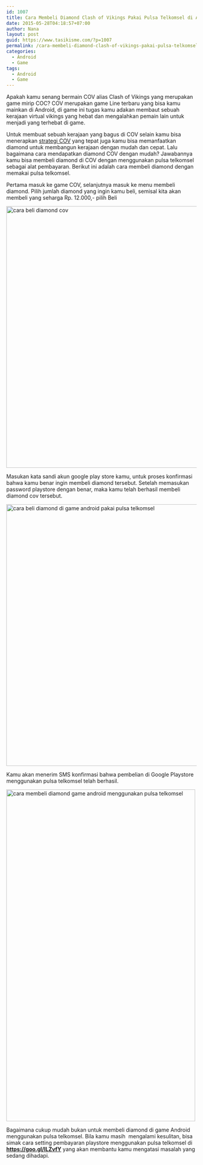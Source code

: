 ```yaml
---
id: 1007
title: Cara Membeli Diamond Clash of Vikings Pakai Pulsa Telkomsel di Android
date: 2015-05-28T04:18:57+07:00
author: Nana
layout: post
guid: https://www.tasikisme.com/?p=1007
permalink: /cara-membeli-diamond-clash-of-vikings-pakai-pulsa-telkomsel-di-android/
categories:
  - Android
  - Game
tags:
  - Android
  - Game
---
```

Apakah kamu senang bermain COV alias Clash of Vikings yang merupakan game mirip COC? COV merupakan game Line terbaru yang bisa kamu mainkan di Android, di game ini tugas kamu adakan membaut sebuah kerajaan virtual vikings yang hebat dan mengalahkan pemain lain untuk menjadi yang terhebat di game.

Untuk membuat sebuah kerajaan yang bagus di COV selain kamu bisa menerapkan [strategi COV](https://www.tasikisme.com/strategi-clash-of-vikings-cov-cara-mendapatkan-diamond-gold-dan-meat-dengan-cepat) yang tepat juga kamu bisa memanfaatkan diamond untuk membangun kerajaan dengan mudah dan cepat. Lalu bagaimana cara mendapatkan diamond COV dengan mudah? Jawabannya kamu bisa membeli diamond di COV dengan menggunakan pulsa telkomsel sebagai alat pembayaran. Berikut ini adalah cara membeli diamond dengan memakai pulsa telkomsel.

Pertama masuk ke game COV, selanjutnya masuk ke menu membeli diamond. Pilih jumlah diamond yang ingin kamu beli, semisal kita akan membeli yang seharga Rp. 12.000,- pilih Beli

<img loading="lazy"  src="https://2.bp.blogspot.com/-8kQ_I6FLdfs/VWaVN5FqdvI/AAAAAAAAFho/64-JR-87Pu0/s1600/cara-beli-diamond-cov-android-1.jpg" alt="cara beli diamond cov" width="600" height="690" /> 

Masukan kata sandi akun google play store kamu, untuk proses konfirmasi bahwa kamu benar ingin membeli diamond tersebut. Setelah memasukan password playstore dengan benar, maka kamu telah berhasil membeli diamond cov tersebut.

<img loading="lazy"  src="https://1.bp.blogspot.com/-FExG4sVa_GE/VWaVM2VxitI/AAAAAAAAFhc/t8m60ilIzVI/s1600/cara-beli-diamond-cov-android-2.jpg" alt="cara beli diamond di game android pakai pulsa telkomsel" width="600" height="690" /> 

Kamu akan menerim SMS konfirmasi bahwa pembelian di Google Playstore menggunakan pulsa telkomsel telah berhasil.

<img loading="lazy"  src="https://3.bp.blogspot.com/-2QggL8eiczw/VWaVNRCYgmI/AAAAAAAAFhg/mJM6_9f4EL8/s1600/cara-beli-diamond-game-android-3.png" alt="cara membeli diamond game android menggunakan pulsa telkomsel" width="500" height="875" /> 

Bagaimana cukup mudah bukan untuk membeli diamond di game Android menggunakan pulsa telkomsel. Bila kamu masih  mengalami kesulitan, bisa simak cara setting pembayaran playstore menggunakan pulsa telkomsel di **https://goo.gl/ILZvfY** yang akan membantu kamu mengatasi masalah yang sedang dihadapi.